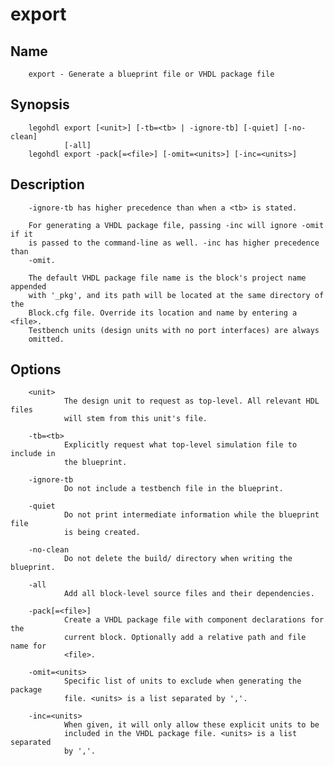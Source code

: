 # export

## Name

        export - Generate a blueprint file or VHDL package file

## Synopsis

        legohdl export [<unit>] [-tb=<tb> | -ignore-tb] [-quiet] [-no-clean]
                [-all]
        legohdl export -pack[=<file>] [-omit=<units>] [-inc=<units>]

## Description

        -ignore-tb has higher precedence than when a <tb> is stated.

        For generating a VHDL package file, passing -inc will ignore -omit if it
        is passed to the command-line as well. -inc has higher precedence than 
        -omit.

        The default VHDL package file name is the block's project name appended
        with '_pkg', and its path will be located at the same directory of the
        Block.cfg file. Override its location and name by entering a <file>.
        Testbench units (design units with no port interfaces) are always
        omitted.

## Options

        <unit>
                The design unit to request as top-level. All relevant HDL files
                will stem from this unit's file.

        -tb=<tb>
                Explicitly request what top-level simulation file to include in
                the blueprint.

        -ignore-tb
                Do not include a testbench file in the blueprint.

        -quiet
                Do not print intermediate information while the blueprint file 
                is being created.

        -no-clean
                Do not delete the build/ directory when writing the blueprint.

        -all
                Add all block-level source files and their dependencies.

        -pack[=<file>]
                Create a VHDL package file with component declarations for the 
                current block. Optionally add a relative path and file name for
                <file>.

        -omit=<units>
                Specific list of units to exclude when generating the package 
                file. <units> is a list separated by ','.

        -inc=<units>
                When given, it will only allow these explicit units to be
                included in the VHDL package file. <units> is a list separated
                by ','.


